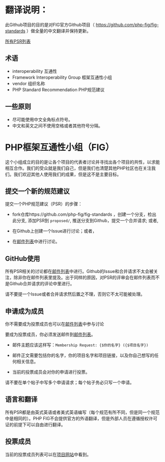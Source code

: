 翻译说明：
======
此Github项目的目的是对FIG官方Github项目（ https://github.com/php-fig/fig-standards ）做全量的中文翻译并保持更新。

[所有PSR列表](https://github.com/liues1992/fig-standards/tree/master/index.md)

术语
------------------------------------
- interoperability 互通性
- Framework Interoperability Group 框架互通性小组
- vendor 组织名称
- PHP Standard Recommendation PHP规范建议

一些原则
------------------------------------
- 尽可能使用中文全角标点符号。
- 中文和英文之间不使用空格或者其他符号分隔。



PHP框架互通性小组（FIG）
====================================

这个小组成立的目的是让各个项目的代表者讨论并寻找出各个项目的共性，以求能相互合作。我们的受众就是我们自己，但是我们也清楚其他PHP社区也在关注我们。我们欢迎其他人使用我们的成果，但是这不是主要目标。

提交一个新的规范建议
------------------------------------

提交一个PHP规范建议（PSR）的步骤：

- fork仓库https://github.com/php-fig/fig-standards ，创建一个分支，检出此分支, 添加PSR到
  `proposed/`, 推送分支到Github，提交一个合并请求; 或者,

- 在Github上创建一个Issue进行讨论；或者，

- 在[邮件列表][]中进行讨论。

[邮件列表]: http://groups.google.com/group/php-fig/

GitHub使用
------------

所有PSR相关的讨论都在[邮件列表][]中进行。Github的Issue和合并请求不太会被关注，除非你在邮件列表里提及。出于同样的原因，对PSR的评审会在邮件列表而不是Github合并请求的评论中里进行。

请不要提一个Issue或者合并请求然后置之不理，否则它不太可能被处理。

申请成为成员
---------------------

你不需要成为投票成员也可以在[邮件列表][]中参与讨论

要成为投票成员，你必须发送邮件到[邮件列表][]。

- 邮件主题应该这样写：`Membership Request: {$你的名字} ({$项目名字})`

- 邮件正文需要包括你的名字，你的项目名字和项目链接，以及你自己想写的任何相关信息。

- 当前的投票成员会对你的申请进行投票。

请不要在单个帖子中写多个申请请求；每个帖子务必只写一个申请。

语言和翻译
-----------------------

所有PSR都是由英式英语或者美式英语编写（每个规范有所不同，但是同一个规范中是相同的）。PHP FIG不会提供官方的外语翻译，但是外部人员在遵循授权许可证的前提下可以自由进行翻译。

投票成员
--------------

当前的投票成员列表可以在[项目网站][]中看到。

[项目网站]: http://www.php-fig.org/


